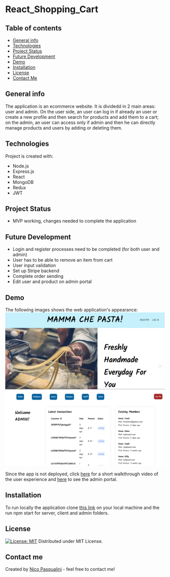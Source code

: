 # React_Shopping_Cart

## Table of contents
* [General info](#general-info)
* [Technologies](#technologies)
* [Project Status](#project-status)
* [Future Development](#future-development)
* [Demo](#demo)
* [Installation](#installation)
* [License](#license)
* [Contact Me](#contact-me)

## General info

The application is an ecommerce website. It is dividedd in 2 main areas: user and admin. On the user side, an user can log in if already an user or create a new profile and then search for products and add them to a cart; on the admin, an user can access only if admin and then he can directly manage products and users by adding or deleting them.

## Technologies

Project is created with:
* Node.js
* Express.js
* React 
* MongoDB
* Redux
* JWT

## Project Status

* MVP working, changes needed to complete the application

## Future Development
* Login and register processes need to be completed (for both user and admin)
* User has to be able to remove an item from cart
* User input validation
* Set up Stripe backend
* Complete order sending 
* Edit user and product on admin portal

## Demo
The following images shows the web application's appearance:
![User Demo](./Demo/UserHome.png)
![Admin Demo](./Demo/AdminHome.png)

Since the app is not deployed, click [here](https://drive.google.com/file/d/15nf-O3VjQHaZ81yoBsnNyC0tBvwmJxRS/view) for a short walkthrough video of the user experience and [here](https://drive.google.com/file/d/1RfC4euHVVr2f5B0pSqNmhP9PODDkvp-K/view) to see the admin portal.

## Installation

To run locally the application clone [this link](https://github.com/Nico749/react-shopping-cart.git) on your local machine and the run npm start for server, client and admin folders.


## License

[![License: MIT](https://img.shields.io/badge/License-MIT-yellow.svg)](https://opensource.org/licenses/MIT)
Distributed under MIT License.

## Contact me 

Created by [Nico Pasqualini](https://github.com/Nico749) - feel free to contact me!
